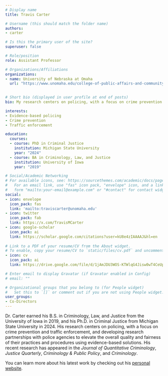 ```yaml
---
# Display name
title: Travis Carter

# Username (this should match the folder name)
authors:
- carter

# Is this the primary user of the site?
superuser: false

# Role/position
role: Assistant Professor

# Organizations/Affiliations
organizations:
- name: University of Nebraska at Omaha
  url: "https://www.unomaha.edu/college-of-public-affairs-and-community-service/criminology-and-criminal-justice/about-us/new-fall25-faculty.php"
  

# Short bio (displayed in user profile at end of posts)
bio: My research centers on policing, with a focus on crime prevention and traffic enforcement, and developing research partnerships with police agencies to elevate the overall quality and fairness of their practices and procedures using evidence-based solutions.

interests:
- Evidence-based policing
- Crime prevention
- Traffic enforcement

education:
  courses:
  - course: PhD in Criminal Justice
    institution: Michigan State University
    year: "2024"
  - course: BA in Criminology, Law, and Justice
    institution: University of Iowa
    year: "2019"

# Social/Academic Networking
# For available icons, see: https://sourcethemes.com/academic/docs/page-builder/#icons
#   For an email link, use "fas" icon pack, "envelope" icon, and a link in the
#   form "mailto:your-email@example.com" or "#contact" for contact widget.
social:
- icon: envelope
  icon_pack: fas
  link: 'mailto:traviscarter@unomaha.edu'
- icon: twitter
  icon_pack: fab
  link: https://x.com/TravisMCarter
- icon: google-scholar
  icon_pack: ai
  link: https://scholar.google.com/citations?user=kU8e4zIAAAAJ&hl=en
  
# Link to a PDF of your resume/CV from the About widget.
# To enable, copy your resume/CV to `static/files/cv.pdf` and uncomment the lines below.
- icon: cv
  icon_pack: ai
  link: https://drive.google.com/file/d/1jAmJDU3WOS-KTWlqG4Jisw0wT4CeUp2o/view?usp=sharing

# Enter email to display Gravatar (if Gravatar enabled in Config)
# email: ""

# Organizational groups that you belong to (for People widget)
#   Set this to `[]` or comment out if you are not using People widget.
user_groups:
- Co-Directors
---
```


Dr. Carter earned his B.S. in Criminology, Law, and Justice from the University of Iowa in 2019, and his Ph.D. in Criminal Justice from Michigan State University in 2024. His research centers on policing, with a focus on crime prevention and traffic enforcement, and developing research partnerships with police agencies to elevate the overall quality and fairness of their practices and procedures using evidence-based solutions. His recent research has appeared in the *Journal of Quantitative Criminology*, *Justice Quarterly*, *Criminology & Public Policy*, and *Criminology*. 

You can learn more about his latest work by checking out his [personal website](https://www.travisstudiescrime.com/). 
